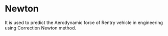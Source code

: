 # Newton
It is used to predict the Aerodynamic force of Rentry vehicle in engineering using Correction Newton method.
